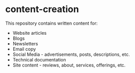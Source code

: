 # content-creation

This repository contains written content for:
- Website articles
- Blogs
- Newsletters
- Email copy
- Social Media - advertisements, posts, descriptions, etc.
- Technical documentation
- Site content - reviews, about, services, offerings, etc.

